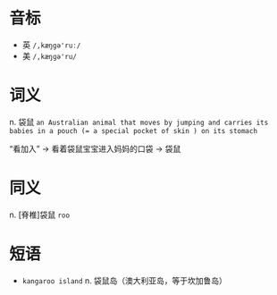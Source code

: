 # 音标

- 英 `/,kæŋgə'ruː/`
- 美 `/,kæŋɡə'ru/`

# 词义

n. 袋鼠
`an Australian animal that moves by jumping and carries its babies in a pouch (= a special pocket of skin ) on its stomach`



“看加入” → 看着袋鼠宝宝进入妈妈的口袋 → 袋鼠

# 同义

n. [脊椎]袋鼠
`roo`

# 短语

- `kangaroo island` n. 袋鼠岛（澳大利亚岛，等于坎加鲁岛）


